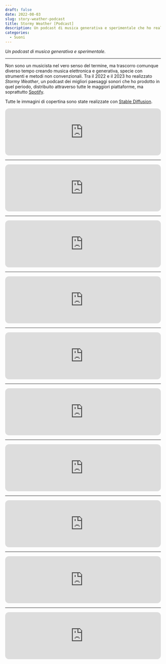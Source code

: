 ```yaml
---
draft: false
date: 2022-08-03
slug: story-weather-podcast
title: Stormy Weather [Podcast]
description: Un podcast di musica generativa e sperimentale che ho realizzato via Spotify.
categories:
  - Suoni
---  
```

 
*Un podcast di musica generativa e sperimentale.*

<!-- more --> 

---

Non sono un musicista nel vero senso del termine, ma trascorro comunque diverso tempo creando musica elettronica e generativa, specie con strumenti e metodi non convenzionali. Tra il 2022 e il 2023 ho realizzato *Stormy Weather*, un podcast dei migliori paesaggi sonori che ho prodotto in quel periodo, distribuito attraverso tutte le maggiori piattaforme, ma soprattutto [Spotify](https://open.spotify.com/show/5gYvj12S8zWB7ZVpLJ83DI?si=8faca64b6c1348e5).

Tutte le immagini di copertina sono state realizzate con [Stable Diffusion](https://stability.ai/stablediffusion).

<iframe style="border-radius:12px" src="https://open.spotify.com/embed/episode/34OpIZw27N3x9Hqv16KXK1?utm_source=generator" width="100%" height="152" frameBorder="0" allowfullscreen="" allow="autoplay; clipboard-write; encrypted-media; fullscreen; picture-in-picture" loading="lazy"></iframe>

---

<iframe style="border-radius:12px" src="https://open.spotify.com/embed/episode/0sRnKEO4kX0EoiQgiqIME0?utm_source=generator" width="100%" height="152" frameBorder="0" allowfullscreen="" allow="autoplay; clipboard-write; encrypted-media; fullscreen; picture-in-picture" loading="lazy"></iframe>

---

<iframe style="border-radius:12px" src="https://open.spotify.com/embed/episode/5JAtH8sdL9pC6k0ythRPZu?utm_source=generator" width="100%" height="152" frameBorder="0" allowfullscreen="" allow="autoplay; clipboard-write; encrypted-media; fullscreen; picture-in-picture" loading="lazy"></iframe>

---

<iframe style="border-radius:12px" src="https://open.spotify.com/embed/episode/5Ht7700sa0bEJkLFDTaOdL?utm_source=generator" width="100%" height="152" frameBorder="0" allowfullscreen="" allow="autoplay; clipboard-write; encrypted-media; fullscreen; picture-in-picture" loading="lazy"></iframe>

---

<iframe style="border-radius:12px" src="https://open.spotify.com/embed/episode/5JRNdXVELBOap1Qmu1dsVX?utm_source=generator" width="100%" height="152" frameBorder="0" allowfullscreen="" allow="autoplay; clipboard-write; encrypted-media; fullscreen; picture-in-picture" loading="lazy"></iframe>

---

<iframe style="border-radius:12px" src="https://open.spotify.com/embed/episode/2Nq8DlITIGJasgi6he1Q0y?utm_source=generator" width="100%" height="152" frameBorder="0" allowfullscreen="" allow="autoplay; clipboard-write; encrypted-media; fullscreen; picture-in-picture" loading="lazy"></iframe>

---

<iframe style="border-radius:12px" src="https://open.spotify.com/embed/episode/0SPNaT0GznmIesL0mMaBEl?utm_source=generator" width="100%" height="152" frameBorder="0" allowfullscreen="" allow="autoplay; clipboard-write; encrypted-media; fullscreen; picture-in-picture" loading="lazy"></iframe>

---

<iframe style="border-radius:12px" src="https://open.spotify.com/embed/episode/6jaNzPbWX5SBGgMG2ext30?utm_source=generator" width="100%" height="152" frameBorder="0" allowfullscreen="" allow="autoplay; clipboard-write; encrypted-media; fullscreen; picture-in-picture" loading="lazy"></iframe>

---

<iframe style="border-radius:12px" src="https://open.spotify.com/embed/episode/6182xTzwl03JW912FrMziN?utm_source=generator" width="100%" height="152" frameBorder="0" allowfullscreen="" allow="autoplay; clipboard-write; encrypted-media; fullscreen; picture-in-picture" loading="lazy"></iframe>

---

<iframe style="border-radius:12px" src="https://open.spotify.com/embed/episode/0BGvB7tVovVyEQ5KID8dMX?utm_source=generator" width="100%" height="152" frameBorder="0" allowfullscreen="" allow="autoplay; clipboard-write; encrypted-media; fullscreen; picture-in-picture" loading="lazy"></iframe>